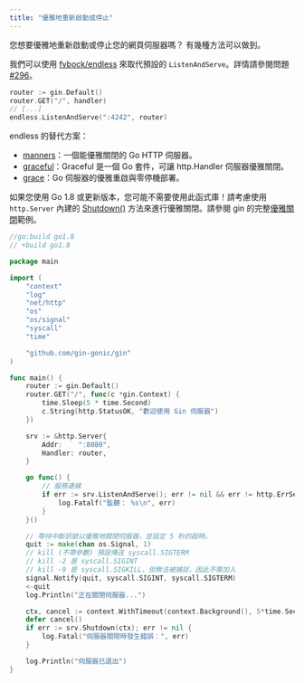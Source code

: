 ```yaml
---
title: "優雅地重新啟動或停止"
---
```


您想要優雅地重新啟動或停止您的網頁伺服器嗎？
有幾種方法可以做到。

我們可以使用 [fvbock/endless](https://github.com/fvbock/endless) 來取代預設的 `ListenAndServe`。詳情請參閱問題 [#296](https://github.com/gin-gonic/gin/issues/296)。

```go
router := gin.Default()
router.GET("/", handler)
// [...]
endless.ListenAndServe(":4242", router)
```

endless 的替代方案：

* [manners](https://github.com/braintree/manners)：一個能優雅關閉的 Go HTTP 伺服器。
* [graceful](https://github.com/tylerb/graceful)：Graceful 是一個 Go 套件，可讓 http.Handler 伺服器優雅關閉。
* [grace](https://github.com/facebookgo/grace)：Go 伺服器的優雅重啟與零停機部署。

如果您使用 Go 1.8 或更新版本，您可能不需要使用此函式庫！請考慮使用 `http.Server` 內建的 [Shutdown()](https://golang.org/pkg/net/http/#Server.Shutdown) 方法來進行優雅關閉。請參閱 gin 的完整[優雅關閉](https://github.com/gin-gonic/examples/tree/master/graceful-shutdown)範例。

```go
//go:build go1.8
// +build go1.8

package main

import (
	"context"
	"log"
	"net/http"
	"os"
	"os/signal"
	"syscall"
	"time"

	"github.com/gin-gonic/gin"
)

func main() {
	router := gin.Default()
	router.GET("/", func(c *gin.Context) {
		time.Sleep(5 * time.Second)
		c.String(http.StatusOK, "歡迎使用 Gin 伺服器")
	})

	srv := &http.Server{
		Addr:    ":8080",
		Handler: router,
	}

	go func() {
		// 服務連線
		if err := srv.ListenAndServe(); err != nil && err != http.ErrServerClosed {
			log.Fatalf("監聽： %s\n", err)
		}
	}()

	// 等待中斷訊號以優雅地關閉伺服器，並設定 5 秒的超時。
	quit := make(chan os.Signal, 1)
	// kill (不帶參數) 預設傳送 syscall.SIGTERM
	// kill -2 是 syscall.SIGINT
	// kill -9 是 syscall.SIGKILL，但無法被捕捉，因此不需加入
	signal.Notify(quit, syscall.SIGINT, syscall.SIGTERM)
	<-quit
	log.Println("正在關閉伺服器...")

	ctx, cancel := context.WithTimeout(context.Background(), 5*time.Second)
	defer cancel()
	if err := srv.Shutdown(ctx); err != nil {
		log.Fatal("伺服器關閉時發生錯誤：", err)
	}

	log.Println("伺服器已退出")
}
```

